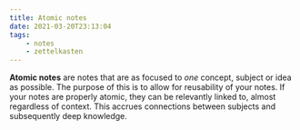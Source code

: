 ```yaml
---
title: Atomic notes
date: 2021-03-20T23:13:04
tags:
    - notes
    - zettelkasten
---
```


**Atomic notes** are notes that are as focused to *one* concept, subject or idea as possible. The purpose of this is to allow for reusability of your notes. If your notes are properly atomic, they can be relevantly linked to, almost regardless of context. This accrues connections between subjects and subsequently deep knowledge.
